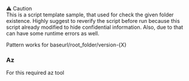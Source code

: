 ⚠️ Caution <br>
This is a script template sample, that used for check the given folder existence. Highly suggest to reverify the script before run because this script already modified to hide confidential information. Also, due to that can have some runtime errors as well.

Pattern works for baseurl/root_folder/version-{X}
    
### Az
For this required az tool